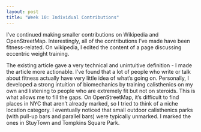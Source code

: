```yaml
---
layout: post
title: "Week 10: Individual Contributions"
---
```




I’ve continued making smaller contributions on Wikipedia and OpenStreetMap. Interestingly, all of the contributions I’ve made have been fitness-related. On wikipedia, I edited the content of a page discussing eccentric weight training. 
<!--more-->
The existing article gave a very technical and unintuitive definition - I made the article more actionable. I’ve found that a lot of people who write or talk about fitness actually have very little idea of what’s going on. Personally, I developed a strong intuition of biomechanics by training calisthenics on my own and listening to people who are extremely fit but not on steroids. This is what allows me to fill the gaps. On OpenStreetMap, it’s difficult to find places in NYC that aren’t already marked, so I tried to think of a niche location category. I eventually noticed that small outdoor calisthenics parks (with pull-up bars and parallel bars) were typically unmarked. I marked the ones in StuyTown and Tompkins Square Park. 
